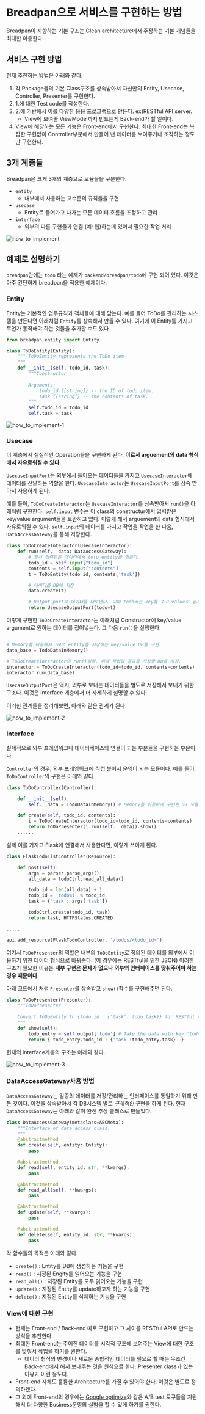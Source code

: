 Breadpan으로 서비스를 구현하는 방법
===========

Breadpan이 지향하는 기본 구조는 Clean architecture에서 주장하는 기본 개념들을 최대한 이용한다. 

서비스 구현 방법
-----

현재 추천하는 방법은 아래와 같다.
1. 각 Package들의 기본 Class구조를 상속받아서 자신만의 Entity, Usecase, Controller, Presenter를 구현한다. 
2. 1.에 대한 Test code를 작성한다. 
3. 2.에 기반해서 이를 다양한 응용 프로그램으로 만든다. ex)RESTful API server.
    - View에 보여줄 ViewModel까지 만드는게 Back-end가 할 일이다.
4. View에 해당하는 모든 기능은 Front-end에서 구현한다. 최대한 Front-end는 복잡한 구현없이 Controller부분에서 만들어 낸 데이터를 보여주거나 조작하는 정도만 구현한다.


3개 계층들
------

Breadpan은 크게 3개의 계층으로 모듈들을 구분한다. 
* ```entity```
    - 내부에서 사용하는 고수준의 규칙들을 구현
* ```usecase```
    - Entity로 들어가고 나가는 모든 데이터 흐름을 조정하고 관리 
* ```interface```
    - 외부의 다른 구현들과 연결 (예: 웹)하는데 있어서 필요한 작업 처리  


![how_to_implement](https://www.plantuml.com/plantuml/svg/0/VP5D3e9038NtSugv09o048r_SIKR5oxhK8qHPqZR2I7gtMK0DGXnbgzlllQrCnOWyRT2ALC0ipuuJxlABa7W28oiL0dc2cVKHqB8Ix0nMhb8hPDaJN33DDLtfPktwkGuJdNuFJS6cJSWM46jdXCSpsYQ5WDGIzftXQqjlMIEf6Ls-EbwyeYYhof8OCJHqFjMMrYlxhpqY3_USPZW7QdT4AFrJGM_X0OdCFYpmuoGCTHq53scXrmuA-IA0WSv1fb_B1ze66M6Dc-E_G80 "how_to_implement")


<!-- ```plantuml
@startuml

class YourOwnDatabases

package breadpan.entity <<Frame>> {
    Entity ..> DataAccessGateway
}

package breadpan.usecase <<Frame>> {

    UsecaseInputPort ..> Entity
    UsecaseInputPort <|-- UsecaseInteractor
    UsecaseInteractor ..> UsecaseOutputPort
    UsecaseInteractor ..> DataAccessGateway
    DataAccessGateway <|-- YourOwnDatabases
}

package breadpan.interface <<Frame>> {
  Presenter --|> UsecaseOutputPort
  Controller ..> UsecaseInteractor
  Controller ..> Presenter
}

@enduml
``` -->


예제로 설명하기
---------

 ```breadpan```안에는 ```todo``` 라는 예제가 ```backend/breadpan/todo```에 구현 되어 있다. 이것은 아주 간단하게 breadpan을 적용한 예제이다. 


### Entity

 Entity는 기본적인 업무규칙과 객체들에 대해 담는다. 예를 들어 ToDo를 관리하는 시스템을 만든다면 아래처럼 ```Entity```를 상속해서 만들 수 있다. 여기에 이 Entity를 가지고 무언가 동작해야 하는 것들을 추가할 수도 있다. 
 
```python
from breadpan.entity import Entity

class ToDoEntity(Entity):
    """ ToDoEntity represents the ToDo item
    """
    def __init__(self, todo_id, task):
        """Constructor 
        
        Arguments:
            todo_id {[string]} -- the ID of todo item. 
            task {[string]} -- the contents of task.
        """
        self.todo_id = todo_id
        self.task = task
```

![how_to_implement-1](https://www.plantuml.com/plantuml/svg/0/SoWkIImgAStDuU8gI4pEJanFLKWgIarCAKZCqqlDAyaigLImiN4hIinDjRDJK7O10uLgBWKWG5EdvmfHhgTdf-2IM9Bec9oSMbpidbYIMfvOoLMBCByaFoKVqsoyPjhKwEegX03rGVX0qnnIyrA0hWO0 "how_to_implement-1")

<!-- ```plantuml
@startuml

package breadpan.entity <<Frame>> #DDDDDD {
    breadpan.entity.Entity ..> DataAccessGateway
}

package todo.entity <<Frame>> {
    breadpan.entity.Entity <|-- TodoEntity
}
@enduml
``` -->


### Usecase

이 계층에서 실질적인 Operation들을 구현하게 된다. **이로서 arguement의 data 형식에서 자유로워질 수 있다.**

`UsecaseInputPort`는 외부에서 들어오는 데이터들을 가지고 `UsecaseInteractor`에 데이터를 전달하는 역할을 한다. `UsecaseInteractor`는 `UsecaseInputPort`를 상속 받아서 사용하게 된다. 

예를 들어, `ToDoCreateInteractor`는 `UsecaseInteractor`를 상속받아서 `run()`을 아래처럼 구현한다. `self.input` 변수는 이 class의 constructur에서 입력받은 key/value argument들을 보관하고 있다. 이렇게 해서 arguement의 data 형식에서 자유로워질 수 있다. `self.input`의 데이터를 가지고 작업을 작업을 한 다음, `DataAccessGateway`를 통해 저장한다.

```python
class ToDoCreateInteractor(UsecaseInteractor):
    def run(self,  data: DataAccessGateway):
        # 앞서 입력받은 데이터에서 toto entity를 만든다.
        todo_id = self.input["todo_id"]
        contents = self.input["contents"]
        t = ToDoEntity(todo_id, contents['task'])

        # 데이터를 DB에 저장
        data.create(t)

        # Output port로 데이터를 내보낸다. 이때 todo라는 key를 주고 value로 앞서 만든 todo entity를 준다.  
        return UsecaseOutputPort(todo=t) 
```

이렇게 구현한 `ToDoCreateInteractor`는 아래처럼 Constructor에 key/value argument로 원하는 데이터를 집어넣는다. 그 다음 `run()`을 실행한다.

``` python

# Memory를 이용해서 ToDo entity를 저장하는 key/value DB를 구현.
data_base = TodoDataInMemory() 

# ToDoCreateInteractor의 run()실행. 이때 작업할 결과를 저장할 DB를 지정.
interactor = ToDoCreateInteractor(todo_id=todo_id, contents=contents)
interactor.run(data_base)  
```

`UsecaseOutputPort`은 역시, 외부로 보내는 데이터들을 별도로 저장해서 보내기 위한 구조다. 이것은 Interface 계층에서 더 자세하게 설명할 수 있다.

이러한 관계들을 정리해보면, 아래와 같은 관계가 된다. 


![how_to_implement-2](https://www.plantuml.com/plantuml/svg/0/XP513e8m44NtFSKahka92C58D2oCBl00OncD4IXfXnYYt5sW68mIcCsapVj_EhyGMaR3LPu9452YkkELW7MgPML9eINm_Qt1d880dWAwYf1nhHHPkqEc1zRWlppFYMu5axcW8fcqnuwCYptbsjHEc-X8RmorkhWZKR4sJdvkRzCIYyzSUN9zv9p3ChVaLrPyr8RdxGxLW84lvUIpPnQIClXFgUSRCQRyE_ehwLNKrn2uoj1QcCYZ4H1IaRQ_zmO0 "how_to_implement-2")

 <!-- ```plantuml
 @startuml
 
 package todo.usecase <<Frame>> {
     DataAccessGateway <|-- todo.interface.TodoDataInMemory
     ToDoCreateInteractor <|-- breadpan.usecase.UsecaseInteractor
     breadpan.usecase.UsecaseInteractor <|-- breadpan.usecase.UsecaseInputPort
     breadpan.usecase.UsecaseOuputPort <.. ToDoCreateInteractor
     ToDoCreateInteractor ..> DataAccessGateway
    }

 package breadpan.usecase <<Frame>> #DDDDDD{
     class UsecaseInteractor
 }
 @enduml
 ``` -->


### Interface
 
 실제적으로 외부 프레임워크나 데이터베이스와 연결이 되는 부분들을 구현하는 부분이다.
 
 `Controller`의 경우, 외부 프레임워크에 직접 붙어서 운영이 되는 모듈이다. 예를 들어, `ToDoController`의 구현은 아래와 같다. 

```python
class ToDoController(Controller):

    def __init__(self):
        self.__data = TodoDataInMemory() # Memory를 이용하게 구현한 DB 모듈.

    def create(self, todo_id, contents):
        i = ToDoCreateInteractor(todo_id=todo_id, contents=contents)
        return ToDoPresenter(i.run(self.__data)).show()
    ......
```
실제 이를 가지고 Flask에 연결해서 사용한다면, 이렇게 쓰이게 된다. 

```python
class FlaskTodoListController(Resource):

    def post(self):
        args = parser.parse_args()
        all_data = todoCtrl.read_all_data()

        todo_id = len(all_data) + 1
        todo_id = 'todo%i' % todo_id
        task = {'task': args['task']} 

        todoCtrl.create(todo_id, task)
        return task, HTTPStatus.CREATED

.....

api.add_resource(FlaskTodoController, '/todos/<todo_id>')
```

여기서 `ToDoPresenter`의 역할은 내부의 `ToDoEntity`로 정의된 데이터를 외부에서 이용하기 위한 데이터 형식으로 바꿔준다. (이 경우에는 RESTful을 위한 JSON) 이러한 구조가 필요한 이유는 **내부 구현은 문제가 없으나 외부의 인터페이스를 맞춰주어야 하는 경우 때문이다.** 

아래 코드에서 처럼 `Presenter`를 상속받고 `show()`함수를 구현해주면 된다. 

``` python
class ToDoPresenter(Presenter):
    """ToDoPresenter
    
    Convert ToDoEntity to {todo.id : {'task': todo.task}} for RESTful response as view. 
    """
    def show(self):
        todo_entry = self.output['todo'] # Take the data with key 'todo' TodoController exposed.
        return { todo_entry.todo_id : {'task':todo_entry.task}  }
```

현재의 interface계층의 구조는 아래와 같다.

![how_to_implement-3](https://www.plantuml.com/plantuml/svg/0/VP713e8m38RlUuebdjaJ68AHQ3oOUE05wgX8X8rqDOQex-wOA4A8_x7z-xN_bZW6ucjT2S6sG3uZoRkGNWte2nGeZuIGDs1KQHZf11hbShaXg36EvI8DUazqEX0wx8nIgLYkhM6oLOKK34ynJ_O39RV_iBe2vsGA32kjqRajCDwWxQcU-s6opUtifHqhyysEiJDxh2tvZOyecgKECO8biwdzbdnxo3NqHrd7XV0Mq-MzwsUJKbEG3oOIDBd_dnS0 "how_to_implement-3")

<!-- 
```plantuml
@startuml

together {
    package breadpan.interface <<Frame>> #DDDDDD{
        Presenter ..> Controller
    }

    package breadpan.entity <<Frame>> #DDDDDD{
        class DataAccessGateway
    }
}

package todo.interface <<Frame>> {
  TodoDataInMemory <|-- DataAccessGateway
  Presenter <|-- ToDoPresenter
  Controller <|-- ToDoController
  ToDoController ..> TodoDataInMemory
  ToDoPresenter <.. ToDoController
}


@enduml
``` -->


### DataAccessGateway사용 방법

`DataAccessGateway`는 일종의 데이터를 저장/관리하는 인터페이스를 통일하기 위해 만든 것이다. 이것을 상속받아서 각 DB시스템 별로 *구체적인* 구현을 하게 된다. 현재 `DataAccessGateway`는 아래와 같이 완전 추상 클래스로 만들었다. 

```python
class DataAccessGateway(metaclass=ABCMeta):
    """Interface of data access class. 
    """
    @abstractmethod
    def create(self, entity: Entity):
        pass

    @abstractmethod
    def read(self, entity_id: str, **kwargs):
        pass

    @abstractmethod
    def read_all(self, **kwargs):
        pass

    @abstractmethod
    def update(self, **kwargs):
        pass

    @abstractmethod
    def delete(self, entity_id: str, **kwargs):
        pass
```

각 함수들의 목적은 아래와 같다.
 * `create()` : Entity를 DB에 생성하는 기능을 구현
 * `read()` : 지정된 Engity를 읽어오는 기능을 구현  
 * `read_all()` : 저장된 Entity를 모두 읽어오는 기능을 구현
 * `update()` : 지정된 Entity를 update하고자 하는 기능을 구현 
 * `delete()` : 지정된 Entity를 삭제하는 기능을 구현 



### View에 대한 구현
- 현재는 Front-end / Back-end 따로 구현하고 그 사이를 RESTful API로 만드는 방식을 추천한다. 
- 최대한 Front-end는 주어진 데이터를 시각적 구조에 보여주는 View에 대한 구조를 맞춰서 작업을 하기를 권한다.
    - 데이터 형식의 변경이나 새로운 종합적인 데이터를 필요로 할 때는 무조건 Back-end에서 해서 보내주는 것을 원칙으로 한다. Presenter class가 있는 이유가 이런 용도다. 
- Front-end 자체도 훌륭한 Architecture를 가질 수 있어야 한다. 이것은 별도로 정의하겠다. 
- 그 외에 Front-end의 경우에는 [Google optimize](https://optimize.google.com/)와 같은 A/B test 도구들을 지원해서 더 다양한 Business운영의 실험을 할 수 있게 하기를 권한다.


